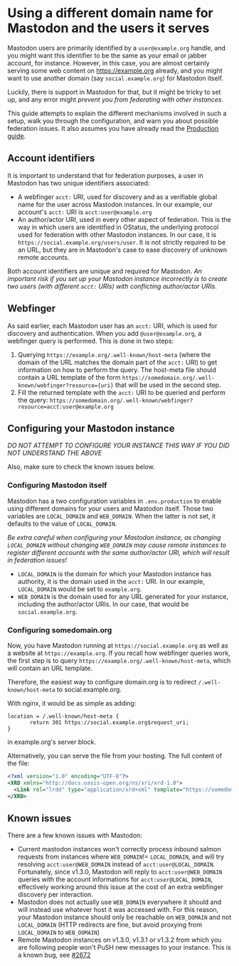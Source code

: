 Using a different domain name for Mastodon and the users it serves
==================================================================

Mastodon users are primarily identified by a `user@example.org` handle, and you might want
this identifier to be the same as your email or jabber account, for instance.
However, in this case, you are almost certainly serving some web content on https://example.org already,
and you might want to use another domain (say `social.example.org`) for Mastodon itself.

Luckily, there is support in Mastodon for that, but it might be tricky to set up, and any error
might *prevent you from federating with other instances*.

This guide attempts to explain the different mechanisms involved in such a setup, walk you through the configuration,
and warn you about possible federation issues. It also assumes you have already read the [Production guide](Production-guide.md).

## Account identifiers

It is important to understand that for federation purposes, a user in Mastodon has two unique identifiers associated:
- A webfinger `acct:` URI, used for discovery and as a verifiable global name for the user across Mastodon instances.
  In our example, our account's `acct:` URI is `acct:user@example.org`
- An author/actor URI, used in every other aspect of federation. This is the way in which users are identified in
  OStatus, the underlying protocol used for federation with other Mastodon instances.
  In our case, it is `https://social.example.org/users/user`.
  It is not strictly required to be an URL, but they are in Mastodon's case to ease discovery of unknown remote accounts.

Both account identifiers are unique and required for Mastodon.
*An important risk if you set up your Mastodon instance incorrectly is to create two users (with different `acct:` URIs) with conflicting author/actor URIs*.

## Webfinger

As said earlier, each Mastodon user has an `acct:` URI, which is used for discovery and authentication.
When you add `@user@example.org`, a webfinger query is performed. This is done in two steps:
1. Querying `https://example.org/.well-known/host-meta` (where the domain of the URL matches the domain part of the `acct:` URI)
   to get information on how to perform the query.
   The host-meta file should contain a URL template of the form `https://somedomain.org/.well-known/webfinger?resource={uri}` that
   will be used in the second step.
2. Fill the returned template with the `acct:` URI to be queried and perform the query:
   `https://somedomain.org/.well-known/webfinger?resource=acct:user@example.org`

## Configuring your Mastodon instance

*DO NOT ATTEMPT TO CONFIGURE YOUR INSTANCE THIS WAY IF YOU DID NOT UNDERSTAND THE ABOVE*

Also, make sure to check the known issues below.

### Configuring Mastodon itself

Mastodon has a two configuration variables in `.env.production` to enable using different domains for your users and Mastodon itself.
Those two variables are `LOCAL_DOMAIN` and `WEB_DOMAIN`. When the latter is not set, it defaults to the value of
`LOCAL_DOMAIN`.

*Be extra careful when configuring your Mastodon instance, as changing `LOCAL_DOMAIN` without changing `WEB_DOMAIN`
may cause remote instances to register different accounts with the same author/actor URI, which will result in federation issues!*

- `LOCAL_DOMAIN` is the domain for which your Mastodon instance has authority, it is the domain used in the `acct:` URI.
  In our example, `LOCAL_DOMAIN` would be set to `example.org`.
- `WEB_DOMAIN` is the domain used for any URL generated for your instance, including the author/actor URIs.
  In our case, that would be `social.example.org`.

### Configuring somedomain.org

Now, you have Mastodon running at `https://social.example.org` as well as a website at `https://example.org`.
If you recall how webfinger queries work, the first step is to query `https://example.org/.well-known/host-meta`,
which will contain an URL template.

Therefore, the easiest way to configure domain.org is to redirect `/.well-known/host-meta` to social.example.org.

With nginx, it would be as simple as adding:

```nginx
location = /.well-known/host-meta {
       return 301 https://social.example.org$request_uri;
}
```

in example.org's server block.

Alternatively, you can serve the file from your hosting. The full content of the file:
```XML
<?xml version="1.0" encoding="UTF-8"?>
<XRD xmlns="http://docs.oasis-open.org/ns/xri/xrd-1.0">
  <Link rel="lrdd" type="application/xrd+xml" template="https://somedomain.org/.well-known/webfinger?resource={uri}"/>
</XRD>
```

## Known issues

There are a few known issues with Mastodon:

- Current mastodon instances won't correctly process inbound salmon requests from instances where `WEB_DOMAIN`!= `LOCAL_DOMAIN`,
  and will try resolving `acct:user@WEB_DOMAIN` instead of `acct:user@LOCAL_DOMAIN`.
  Fortunately, since v1.3.0, Mastodon will reply to `acct:user@WEB_DOMAIN` queries with the account informations for `acct:user@LOCAL_DOMAIN`, effectively working around this issue at the cost of an extra webfinger discovery per interaction.
- Mastodon does not actually use `WEB_DOMAIN` everywhere it should and will instead use whatever host it was accessed with.
  For this reason, your Mastodon instance should only be reachable on `WEB_DOMAIN` and not `LOCAL_DOMAIN` (HTTP redirects are fine, but avoid proxying from `LOCAL_DOMAIN` to `WEB_DOMAIN`)
- Remote Mastodon instances on v1.3.0, v1.3.1 or v1.3.2 from which you are following people won't PuSH new messages to your instance. This is a known bug, see [#2672](https://github.com/tootsuite/mastodon/issues/2672)
